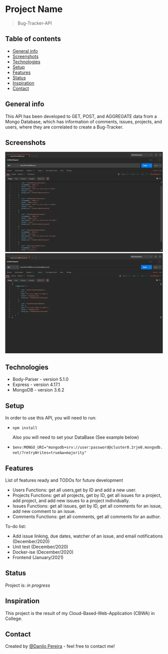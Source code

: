 # Project Name

> Bug-Tracker-API

## Table of contents

- [General info](#general-info)
- [Screenshots](#screenshots)
- [Technologies](#technologies)
- [Setup](#setup)
- [Features](#features)
- [Status](#status)
- [Inspiration](#inspiration)
- [Contact](#contact)

## General info

This API has been developed to GET, POST, and AGGREGATE data from a Mongo Database, which has information of comments, issues, projects, and users, where they are correlated to create a Bug-Tracker.

## Screenshots

![Get all issues](./images/issues.jpg)
![Get Comments by Author](./images/commentsByAuthor.jpg)

## Technologies

- Body-Parser - version 5.1.0
- Express - version 4.17.1
- MongoDB - version 3.6.2

## Setup

In order to use this API, you will need to run:

- `npm install`

  Also you will need to set your DataBase (See example below)

- `$env:MONGO_URI="mongodb+srv://user:password@cluster0.2rje0.mongodb.net/?retryWrites=true&w=majority"`

## Features

List of features ready and TODOs for future development

- Users Functions: get all users,get by ID and add a new user.
- Projects Functions: get all projects, get by ID, get all issues for a project, add project, and add new issues to a project individually.
- Issues Functions: get all issues, get by ID, get all comments for an issue, add new comment to an issue.
- Comments Functions: get all comments, get all comments for an author.

To-do list:

- Add issue linking, due dates, watcher of an issue, and email notifications (December/2020)
- Unit test (December/2020)
- Docker-ise (December/2020)
- Frontend (January/2021)

## Status

Project is: _in progress_

## Inspiration

This project is the result of my Cloud-Based-Web-Application (CBWA) in College.

## Contact

Created by [@Danilo Pereira](https://github.com/danilo0391) - feel free to contact me!
